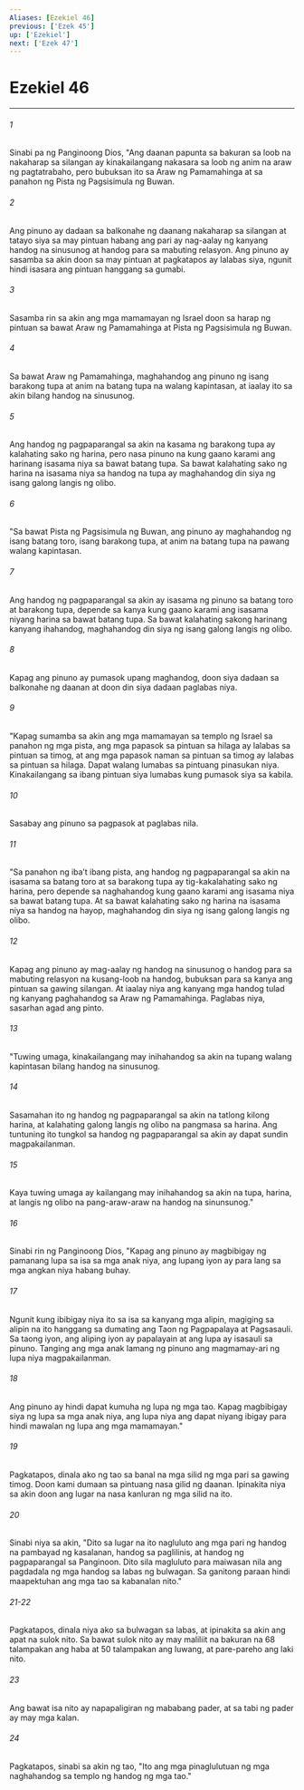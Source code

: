 ```yaml
---
Aliases: [Ezekiel 46]
previous: ['Ezek 45']
up: ['Ezekiel']
next: ['Ezek 47']
---
```

# Ezekiel 46

***

###### 1
Sinabi pa ng Panginoong Dios, "Ang daanan papunta sa bakuran sa loob na nakaharap sa silangan ay kinakailangang nakasara sa loob ng anim na araw ng pagtatrabaho, pero bubuksan ito sa Araw ng Pamamahinga at sa panahon ng Pista ng Pagsisimula ng Buwan. 

###### 2
Ang pinuno ay dadaan sa balkonahe ng daanang nakaharap sa silangan at tatayo siya sa may pintuan habang ang pari ay nag-aalay ng kanyang handog na sinusunog at handog para sa mabuting relasyon. Ang pinuno ay sasamba sa akin doon sa may pintuan at pagkatapos ay lalabas siya, ngunit hindi isasara ang pintuan hanggang sa gumabi. 

###### 3
Sasamba rin sa akin ang mga mamamayan ng Israel doon sa harap ng pintuan sa bawat Araw ng Pamamahinga at Pista ng Pagsisimula ng Buwan. 

###### 4
Sa bawat Araw ng Pamamahinga, maghahandog ang pinuno ng isang barakong tupa at anim na batang tupa na walang kapintasan, at iaalay ito sa akin bilang handog na sinusunog. 

###### 5
Ang handog ng pagpaparangal sa akin na kasama ng barakong tupa ay kalahating sako ng harina, pero nasa pinuno na kung gaano karami ang harinang isasama niya sa bawat batang tupa. Sa bawat kalahating sako ng harina na isasama niya sa handog na tupa ay maghahandog din siya ng isang galong langis ng olibo. 

###### 6
"Sa bawat Pista ng Pagsisimula ng Buwan, ang pinuno ay maghahandog ng isang batang toro, isang barakong tupa, at anim na batang tupa na pawang walang kapintasan. 

###### 7
Ang handog ng pagpaparangal sa akin ay isasama ng pinuno sa batang toro at barakong tupa, depende sa kanya kung gaano karami ang isasama niyang harina sa bawat batang tupa. Sa bawat kalahating sakong harinang kanyang ihahandog, maghahandog din siya ng isang galong langis ng olibo. 

###### 8
Kapag ang pinuno ay pumasok upang maghandog, doon siya dadaan sa balkonahe ng daanan at doon din siya dadaan paglabas niya. 

###### 9
"Kapag sumamba sa akin ang mga mamamayan sa templo ng Israel sa panahon ng mga pista, ang mga papasok sa pintuan sa hilaga ay lalabas sa pintuan sa timog, at ang mga papasok naman sa pintuan sa timog ay lalabas sa pintuan sa hilaga. Dapat walang lumabas sa pintuang pinasukan niya. Kinakailangang sa ibang pintuan siya lumabas kung pumasok siya sa kabila. 

###### 10
Sasabay ang pinuno sa pagpasok at paglabas nila. 

###### 11
"Sa panahon ng ibaʼt ibang pista, ang handog ng pagpaparangal sa akin na isasama sa batang toro at sa barakong tupa ay tig-kakalahating sako ng harina, pero depende sa naghahandog kung gaano karami ang isasama niya sa bawat batang tupa. At sa bawat kalahating sako ng harina na isasama niya sa handog na hayop, maghahandog din siya ng isang galong langis ng olibo. 

###### 12
Kapag ang pinuno ay mag-aalay ng handog na sinusunog o handog para sa mabuting relasyon na kusang-loob na handog, bubuksan para sa kanya ang pintuan sa gawing silangan. At iaalay niya ang kanyang mga handog tulad ng kanyang paghahandog sa Araw ng Pamamahinga. Paglabas niya, sasarhan agad ang pinto. 

###### 13
"Tuwing umaga, kinakailangang may inihahandog sa akin na tupang walang kapintasan bilang handog na sinusunog. 

###### 14
Sasamahan ito ng handog ng pagpaparangal sa akin na tatlong kilong harina, at kalahating galong langis ng olibo na pangmasa sa harina. Ang tuntuning ito tungkol sa handog ng pagpaparangal sa akin ay dapat sundin magpakailanman. 

###### 15
Kaya tuwing umaga ay kailangang may inihahandog sa akin na tupa, harina, at langis ng olibo na pang-araw-araw na handog na sinunsunog." 

###### 16
Sinabi rin ng Panginoong Dios, "Kapag ang pinuno ay magbibigay ng pamanang lupa sa isa sa mga anak niya, ang lupang iyon ay para lang sa mga angkan niya habang buhay. 

###### 17
Ngunit kung ibibigay niya ito sa isa sa kanyang mga alipin, magiging sa alipin na ito hanggang sa dumating ang Taon ng Pagpapalaya at Pagsasauli. Sa taong iyon, ang aliping iyon ay papalayain at ang lupa ay isasauli sa pinuno. Tanging ang mga anak lamang ng pinuno ang magmamay-ari ng lupa niya magpakailanman. 

###### 18
Ang pinuno ay hindi dapat kumuha ng lupa ng mga tao. Kapag magbibigay siya ng lupa sa mga anak niya, ang lupa niya ang dapat niyang ibigay para hindi mawalan ng lupa ang mga mamamayan." 

###### 19
Pagkatapos, dinala ako ng tao sa banal na mga silid ng mga pari sa gawing timog. Doon kami dumaan sa pintuang nasa gilid ng daanan. Ipinakita niya sa akin doon ang lugar na nasa kanluran ng mga silid na ito. 

###### 20
Sinabi niya sa akin, "Dito sa lugar na ito nagluluto ang mga pari ng handog na pambayad ng kasalanan, handog sa paglilinis, at handog ng pagpaparangal sa Panginoon. Dito sila magluluto para maiwasan nila ang pagdadala ng mga handog sa labas ng bulwagan. Sa ganitong paraan hindi maapektuhan ang mga tao sa kabanalan nito."

###### 21-22
Pagkatapos, dinala niya ako sa bulwagan sa labas, at ipinakita sa akin ang apat na sulok nito. Sa bawat sulok nito ay may maliliit na bakuran na 68 talampakan ang haba at 50 talampakan ang luwang, at pare-pareho ang laki nito. 

###### 23
Ang bawat isa nito ay napapaligiran ng mababang pader, at sa tabi ng pader ay may mga kalan. 

###### 24
Pagkatapos, sinabi sa akin ng tao, "Ito ang mga pinaglulutuan ng mga naghahandog sa templo ng handog ng mga tao."
